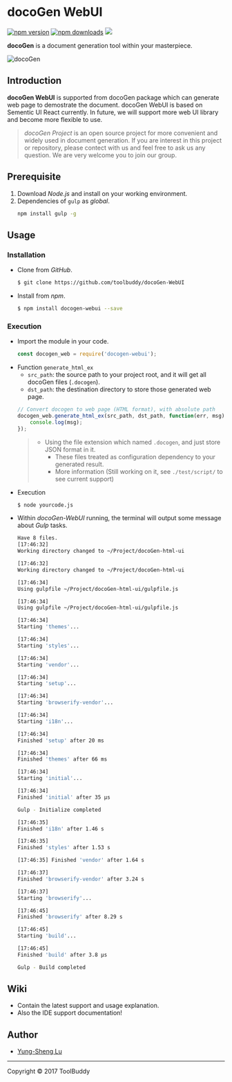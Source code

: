 # docoGen WebUI

[![npm version](https://badge.fury.io/js/docogen-webui.svg)](https://badge.fury.io/js/docogen-webui.svg)
[![npm downloads](https://img.shields.io/npm/dm/docogen-webui.svg)](https://img.shields.io/npm/dm/docogen-webui.svg)
[![](https://data.jsdelivr.com/v1/package/npm/docogen/badge)](https://www.jsdelivr.com/package/npm/docogen-webui)

**docoGen** is a document generation tool within your masterpiece.

![docoGen](https://i.imgur.com/ZN1WU8s.png)

## Introduction

**docoGen WebUI** is supported from docoGen package which can generate web page to demostrate the document. docoGen WebUI is based on Sementic UI React currently. In future, we will support more web UI library and become more flexible to use.

> *docoGen Project* is an open source project for more convenient and widely used in document generation. If you are interest in this project or repository, please contect with us and feel free to ask us any question. We are very welcome you to join our group.

## Prerequisite

1. Download *Node.js* and install on your working environment.
2. Dependencies of `gulp` as *global*.
    ```bash
    npm install gulp -g
    ```

## Usage

### Installation

* Clone from *GitHub*.
    ```bash
    $ git clone https://github.com/toolbuddy/docoGen-WebUI
    ```
* Install from *npm*.
    ```bash
    $ npm install docogen-webui --save
    ```
### Execution

* Import the module in your code.
    ```javascript
    const docogen_web = require('docogen-webui');
    ```
* Function `generate_html_ex`
    * `src_path`: the source path to your project root, and it will get all docoGen files (`.docogen`).
    * `dst_path`: the destination directory to store those generated web page.
    ```javascript
    // Convert docogen to web page (HTML format), with absolute path
    docogen_web.generate_html_ex(src_path, dst_path, function(err, msg) {
        console.log(msg);
    });
    ```
    > * Using the file extension which named `.docogen`, and just store JSON format in it.
    >   * These files treated as configuration dependency to your generated result.
    >   * More information (Still working on it, see `./test/script/` to see current support)
* Execution
    ```bash
    $ node yourcode.js
    ```
* Within *docoGen-WebUI* running, the terminal will output some message about *Gulp* tasks.
    ```bash
    Have 8 files.
    [17:46:32]
    Working directory changed to ~/Project/docoGen-html-ui

    [17:46:32]
    Working directory changed to ~/Project/docoGen-html-ui

    [17:46:34]
    Using gulpfile ~/Project/docoGen-html-ui/gulpfile.js

    [17:46:34]
    Using gulpfile ~/Project/docoGen-html-ui/gulpfile.js

    [17:46:34]
    Starting 'themes'...

    [17:46:34]
    Starting 'styles'...

    [17:46:34]
    Starting 'vendor'...

    [17:46:34]
    Starting 'setup'...

    [17:46:34]
    Starting 'browserify-vendor'...

    [17:46:34]
    Starting 'i18n'...

    [17:46:34]
    Finished 'setup' after 20 ms

    [17:46:34]
    Finished 'themes' after 66 ms

    [17:46:34]
    Starting 'initial'...

    [17:46:34]
    Finished 'initial' after 35 μs

    Gulp - Initialize completed

    [17:46:35]
    Finished 'i18n' after 1.46 s

    [17:46:35]
    Finished 'styles' after 1.53 s

    [17:46:35] Finished 'vendor' after 1.64 s

    [17:46:37]
    Finished 'browserify-vendor' after 3.24 s

    [17:46:37]
    Starting 'browserify'...

    [17:46:45]
    Finished 'browserify' after 8.29 s

    [17:46:45]
    Starting 'build'...

    [17:46:45]
    Finished 'build' after 3.8 μs

    Gulp - Build completed
    ```

## Wiki

* Contain the latest support and usage explanation.
* Also the IDE support documentation!

## Author

* [Yung-Sheng Lu](http://www.github.com/yungshenglu)

---

Copyright © 2017 ToolBuddy